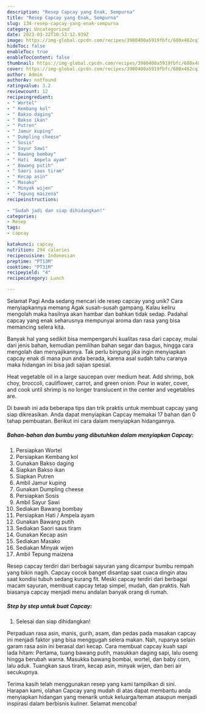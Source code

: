 ```yaml
---
description: "Resep Capcay yang Enak, Sempurna"
title: "Resep Capcay yang Enak, Sempurna"
slug: 134-resep-capcay-yang-enak-sempurna
category: Uncategorized
date: 2023-03-22T10:53:12.939Z
image: https://img-global.cpcdn.com/recipes/3980400a5919fbfc/680x482cq70/capcay-foto-resep-utama.jpg
hideToc: false
enableToc: true
enableTocContent: false
thumbnail: https://img-global.cpcdn.com/recipes/3980400a5919fbfc/680x482cq70/capcay-foto-resep-utama.jpg
cover: https://img-global.cpcdn.com/recipes/3980400a5919fbfc/680x482cq70/capcay-foto-resep-utama.jpg
author: Admin
authorAv: notfound
ratingvalue: 3.2
reviewcount: 12
recipeingredient:
- " Wortel"
- " Kembang kol"
- " Bakso daging"
- " Bakso ikan"
- " Putren"
- " Jamur kuping"
- " Dumpling cheese"
- " Sosis"
- " Sayur Sawi"
- " Bawang bombay"
- " Hati  Ampela ayam"
- " Bawang putih"
- " Saori saus tiram"
- " Kecap asin"
- " Masako"
- " Minyak wijen"
- " Tepung maizena"
recipeinstructions:

- "Sudah jadi dan siap dihidangkan!"
categories:
- Resep
tags:
- capcay

katakunci: capcay 
nutrition: 294 calories
recipecuisine: Indonesian
preptime: "PT13M"
cooktime: "PT31M"
recipeyield: "4"
recipecategory: Lunch

---
```



Selamat Pagi Anda sedang mencari ide resep capcay yang unik? Cara menyiapkannya memang Agak susah-susah gampang. Kalau keliru mengolah maka hasilnya akan hambar dan bahkan tidak sedap. Padahal capcay yang enak seharusnya mempunyai aroma dan rasa yang bisa memancing selera kita.


Banyak hal yang sedikit bisa mempengaruhi kualitas rasa dari capcay, mulai dari jenis bahan, kemudian pemilihan bahan segar dan bagus, hingga cara mengolah dan menyajikannya. Tak perlu bingung jika ingin menyiapkan capcay enak di mana pun anda berada, karena asal sudah tahu caranya maka hidangan ini bisa jadi sajian spesial.

Heat vegetable oil in a large saucepan over medium heat. Add shrimp, bok choy, broccoli, cauliflower, carrot, and green onion. Pour in water, cover, and cook until shrimp is no longer translucent in the center and vegetables are.


Di bawah ini ada beberapa tips dan trik praktis untuk membuat capcay yang siap dikreasikan. Anda dapat menyiapkan Capcay memakai 17 bahan dan 0 tahap pembuatan. Berikut ini cara dalam menyiapkan hidangannya.

<!--inarticleads1-->

##### Bahan-bahan dan bumbu yang dibutuhkan dalam menyiapkan Capcay:

1. Persiapkan  Wortel
1. Persiapkan  Kembang kol
1. Gunakan  Bakso daging
1. Siapkan  Bakso ikan
1. Siapkan  Putren
1. Ambil  Jamur kuping
1. Gunakan  Dumpling cheese
1. Persiapkan  Sosis
1. Ambil  Sayur Sawi
1. Sediakan  Bawang bombay
1. Persiapkan  Hati / Ampela ayam
1. Gunakan  Bawang putih
1. Sediakan  Saori saus tiram
1. Gunakan  Kecap asin
1. Sediakan  Masako
1. Sediakan  Minyak wijen
1. Ambil  Tepung maizena


Resep capcay terdiri dari berbagai sayuran yang dicampur bumbu rempah yang bikin nagih. Capcay cocok banget disantap saat cuaca dingin atau saat kondisi tubuh sedang kurang fit. Meski capcay terdiri dari berbagai macam sayuran, membuat capcay tetap simpel, mudah, dan praktis. Nah biasanya capcay menjadi menu andalan banyak orang di rumah. 

<!--inarticleads2-->

##### Step by step untuk buat Capcay:


1. Selesai dan siap dihidangkan!

Perpaduan rasa asin, manis, gurih, asam, dan pedas pada masakan capcay ini menjadi faktor yang bisa menggugah selera makan. Nah, rupanya selain garam rasa asin ini berasal dari kecap. Cara membuat capcay kuah sapi lada hitam: Pertama, tuang bawang putih, masukkan daging sapi, lalu oseng hingga berubah warna. Masukka bawang bombai, wortel, dan baby corn, lalu aduk. Tuangkan saus tiram, kecap asin, minyak wijen, dan beri air secukupnya. 

Terima kasih telah menggunakan resep yang kami tampilkan di sini. Harapan kami, olahan Capcay yang mudah di atas dapat membantu anda menyiapkan hidangan yang menarik untuk keluarga/teman ataupun menjadi inspirasi dalam berbisnis kuliner. Selamat mencoba!
